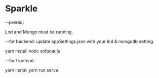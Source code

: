 # Sparkle

--prereq: 

Lnd and Mongo must be running.

--for backend:
update appSettings.json with your lnd & mongodb setting.

yarn install
node sofpear.js


--for frontend:

yarn install
yarn run serve